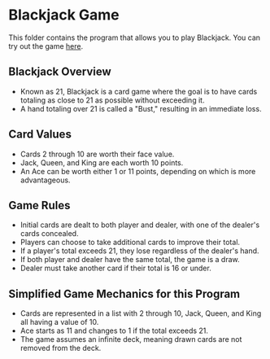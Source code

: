 # Blackjack Game

This folder contains the program that allows you to play Blackjack. You can try out the game [here](https://games.washingtonpost.com/games/blackjack/).


## Blackjack Overview
  - Known as 21, Blackjack is a card game where the goal is to have cards totaling as close to 21 as possible without exceeding it.
  - A hand totaling over 21 is called a "Bust," resulting in an immediate loss.
  
##  Card Values
  - Cards 2 through 10 are worth their face value.
  - Jack, Queen, and King are each worth 10 points.
  - An Ace can be worth either 1 or 11 points, depending on which is more advantageous.

##  Game Rules
  - Initial cards are dealt to both player and dealer, with one of the dealer's cards concealed.
  - Players can choose to take additional cards to improve their total.
  - If a player's total exceeds 21, they lose regardless of the dealer's hand.
  - If both player and dealer have the same total, the game is a draw.
  - Dealer must take another card if their total is 16 or under.

##  Simplified Game Mechanics for this Program
  - Cards are represented in a list with 2 through 10, Jack, Queen, and King all having a value of 10.
  - Ace starts as 11 and changes to 1 if the total exceeds 21.
  - The game assumes an infinite deck, meaning drawn cards are not removed from the deck.

